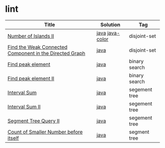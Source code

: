 # lint
| Title | Solution | Tag |
| ----- | -------- | ---------- |
|[Number of Islands II](http://www.lintcode.com/en/problem/number-of-islands-ii/#)| [java](lint/number_of_islands_ii/DisjointSet.java ) [java-color](lint/number_of_islands_ii/Color.java )|disjoint-set|
|[Find the Weak Connected Component in the Directed Graph](http://www.lintcode.com/en/problem/find-the-weak-connected-component-in-the-directed-graph/)| [java](lint/find_the_weak_connected_component/Solution.java)|disjoint-set|
|[Find peak element](http://www.lintcode.com/en/problem/find-peak-element/)|[java](lint/find_peak_element/Solution.java)|binary search|
|[Find peak element II](http://www.lintcode.com/en/problem/find-peak-element-ii/)|[java](lint/find_peak_element_ii/Solution.java)|binary search|
|[Interval Sum](http://www.lintcode.com/en/problem/interval-sum/#)|[java](lint/interval_sum/Solution.java)|segement tree|
|[Interval Sum II](http://www.lintcode.com/en/problem/interval-sum-ii)|[java](lint/interval_sum_ii/Solution.java)|segement tree|
|[Segment Tree Query II](http://www.lintcode.com/en/problem/segment-tree-query-ii)|[java](lint/segment_tree_query_ii/Solution.java)|segement tree|
|[Count of Smaller Number before itself](http://www.lintcode.com/en/problem/count-of-smaller-number-before-itself/#)|[java](lint/count_of_smaller_number_before_itself/Solution.java)|segment tree|

